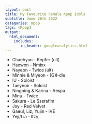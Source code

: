 ```yaml
---
layout: post
title: My Favourite Female Kpop Idols
subtitle: June 26th 2022
categories: Kpop 
tags: [Kpop]
output: 
  html_document:
    includes:
       in_header: googleanalytics.html 
---
```

 - Chaehyun - Kep1er (ult)
 - Haewon - Nmixx
 - Nayeon - Twice (ult)
 - Minnie & Miyeon - (G)I-dle 
 - IU - Soloist 
 - Taeyeon - Soloist 
 - Ningning & Karina - Aespa
 - Mina - Twice 
 - Sakura - Le Sserafim 
 - Joy - Red Velvet
 - Gaeul, Liz, Yujin - IVE 
 - Yeji/Lia - Itzy 